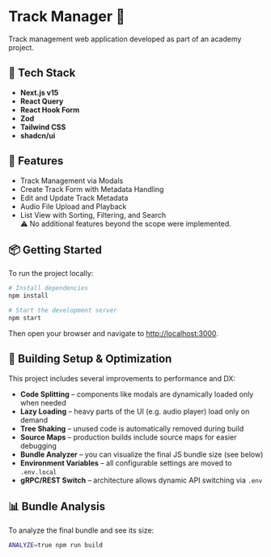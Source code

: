   # Track Manager 🎵

Track management web application developed as part of an academy project.

## 🧰 Tech Stack

- **Next.js v15**
- **React Query**
- **React Hook Form**
- **Zod**
- **Tailwind CSS**
- **shadcn/ui**

## 🚀 Features

- Track Management via Modals  
- Create Track Form with Metadata Handling  
- Edit and Update Track Metadata  
- Audio File Upload and Playback  
- List View with Sorting, Filtering, and Search  
⚠️ No additional features beyond the scope were implemented.

## 📦 Getting Started

To run the project locally:

```bash
# Install dependencies
npm install

# Start the development server
npm start
```
Then open your browser and navigate to [http://localhost:3000](http://localhost:3000).

## 📐 Building Setup & Optimization

This project includes several improvements to performance and DX:

- **Code Splitting** – components like modals are dynamically loaded only when needed
- **Lazy Loading** – heavy parts of the UI (e.g. audio player) load only on demand
- **Tree Shaking** – unused code is automatically removed during build
- **Source Maps** – production builds include source maps for easier debugging
- **Bundle Analyzer** – you can visualize the final JS bundle size (see below)
- **Environment Variables** – all configurable settings are moved to `.env.local`
- **gRPC/REST Switch** – architecture allows dynamic API switching via `.env`

## 📊 Bundle Analysis

To analyze the final bundle and see its size:

```bash
ANALYZE=true npm run build
```